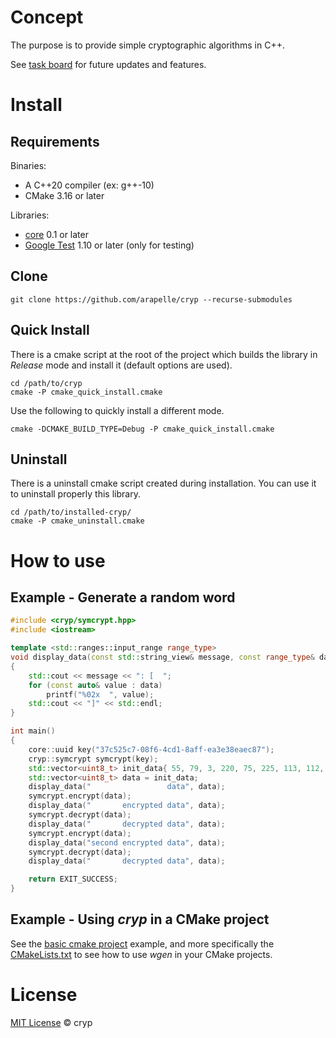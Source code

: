 # Concept

The purpose is to provide simple cryptographic algorithms in C++.

See [task board](https://app.gitkraken.com/glo/board/X1D-wj2bBQARup8C) for future updates and features.

# Install

## Requirements

Binaries:

- A C++20 compiler (ex: g++-10)
- CMake 3.16 or later

Libraries:

- [core](https://github.com/arapelle/core) 0.1 or later
- [Google Test](https://github.com/google/googletest) 1.10 or later (only for testing)

## Clone

```
git clone https://github.com/arapelle/cryp --recurse-submodules
```

## Quick Install

There is a cmake script at the root of the project which builds the library in *Release* mode and install it (default options are used).

```
cd /path/to/cryp
cmake -P cmake_quick_install.cmake
```

Use the following to quickly install a different mode.

```
cmake -DCMAKE_BUILD_TYPE=Debug -P cmake_quick_install.cmake
```

## Uninstall

There is a uninstall cmake script created during installation. You can use it to uninstall properly this library.

```
cd /path/to/installed-cryp/
cmake -P cmake_uninstall.cmake
```

# How to use

## Example - Generate a random word

```c++
#include <cryp/symcrypt.hpp>
#include <iostream>

template <std::ranges::input_range range_type>
void display_data(const std::string_view& message, const range_type& data)
{
    std::cout << message << ": [  ";
    for (const auto& value : data)
        printf("%02x  ", value);
    std::cout << "]" << std::endl;
}

int main()
{
    core::uuid key("37c525c7-08f6-4cd1-8aff-ea3e38eaec87");
    cryp::symcrypt symcrypt(key);
    std::vector<uint8_t> init_data{ 55, 79, 3, 220, 75, 225, 113, 112, 227, 138, 26, 140, 88, 111, 30, 107, 157, 45 };
    std::vector<uint8_t> data = init_data;
    display_data("                 data", data);
    symcrypt.encrypt(data);
    display_data("       encrypted data", data);
    symcrypt.decrypt(data);
    display_data("       decrypted data", data);
    symcrypt.encrypt(data);
    display_data("second encrypted data", data);
    symcrypt.decrypt(data);
    display_data("       decrypted data", data);

    return EXIT_SUCCESS;
}
```

## Example - Using *cryp* in a CMake project

See the [basic cmake project](https://github.com/arapelle/cryp/tree/master/example/basic_cmake_project) example, and more specifically the [CMakeLists.txt](https://github.com/arapelle/cryp/tree/master/example/basic_cmake_project/CMakeLists.txt) to see how to use *wgen* in your CMake projects.

# License

[MIT License](https://github.com/arapelle/cryp/blob/master/LICENSE.md) © cryp